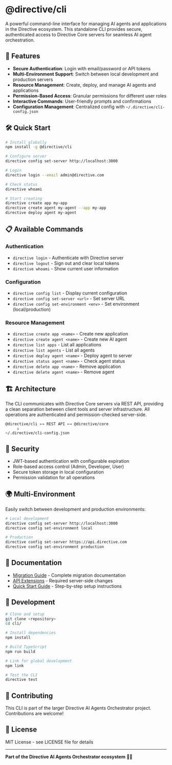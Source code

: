 # @directive/cli

A powerful command-line interface for managing AI agents and applications in the Directive ecosystem. This standalone CLI provides secure, authenticated access to Directive Core servers for seamless AI agent orchestration.

## 🚀 Features

- **Secure Authentication**: Login with email/password or API tokens
- **Multi-Environment Support**: Switch between local development and production servers
- **Resource Management**: Create, deploy, and manage AI agents and applications
- **Permission-Based Access**: Granular permissions for different user roles
- **Interactive Commands**: User-friendly prompts and confirmations
- **Configuration Management**: Centralized config with `~/.directive/cli-config.json`

## 🛠️ Quick Start

```bash
# Install globally
npm install -g @directive/cli

# Configure server
directive config set-server http://localhost:3000

# Login
directive login --email admin@directive.com

# Check status
directive whoami

# Start creating
directive create app my-app
directive create agent my-agent --app my-app
directive deploy agent my-agent
```

## 📋 Available Commands

### Authentication
- `directive login` - Authenticate with Directive server
- `directive logout` - Sign out and clear local tokens
- `directive whoami` - Show current user information

### Configuration
- `directive config list` - Display current configuration
- `directive config set-server <url>` - Set server URL
- `directive config set-environment <env>` - Set environment (local/production)

### Resource Management
- `directive create app <name>` - Create new application
- `directive create agent <name>` - Create new AI agent
- `directive list apps` - List all applications
- `directive list agents` - List all agents
- `directive deploy agent <name>` - Deploy agent to server
- `directive status agent <name>` - Check agent status
- `directive delete app <name>` - Remove application
- `directive delete agent <name>` - Remove agent

## 🏗️ Architecture

The CLI communicates with Directive Core servers via REST API, providing a clean separation between client tools and server infrastructure. All operations are authenticated and permission-checked server-side.

```
@directive/cli ←→ REST API ←→ @directive/core
     ↓
~/.directive/cli-config.json
```

## 🔐 Security

- JWT-based authentication with configurable expiration
- Role-based access control (Admin, Developer, User)
- Secure token storage in local configuration
- Permission validation for all operations

## 🌍 Multi-Environment

Easily switch between development and production environments:

```bash
# Local development
directive config set-server http://localhost:3000
directive config set-environment local

# Production
directive config set-server https://api.directive.com
directive config set-environment production
```

## 📖 Documentation

- [Migration Guide](../prd/MIGRATION_CLI_SEPARATION.md) - Complete migration documentation
- [API Extensions](../prd/CORE_API_EXTENSIONS.md) - Required server-side changes
- [Quick Start Guide](../prd/CLI_QUICK_START.md) - Step-by-step setup instructions

## 🧪 Development

```bash
# Clone and setup
git clone <repository>
cd cli/

# Install dependencies
npm install

# Build TypeScript
npm run build

# Link for global development
npm link

# Test the CLI
directive test
```

## 🤝 Contributing

This CLI is part of the larger Directive AI Agents Orchestrator project. Contributions are welcome!

## 📝 License

MIT License - see LICENSE file for details

---

**Part of the Directive AI Agents Orchestrator ecosystem** 🤖✨ 